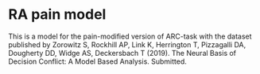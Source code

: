 # RA pain model
This is a model for the pain-modified version of ARC-task with the dataset published by 
Zorowitz S, Rockhill AP, Link K, Herrington T, Pizzagalli DA, Dougherty DD, Widge AS, Deckersbach T (2019). The Neural Basis of Decision Conflict: A Model Based Analysis. Submitted.
